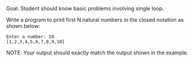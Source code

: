 Goal: Student should know basic problems involving single loop.

Write a program to print first N natural numbers in the closed notation as shown below:

```
Enter a number: 10
[1,2,3,4,5,6,7,8,9,10]
```

NOTE: Your output should exactly match the output shown in the example.